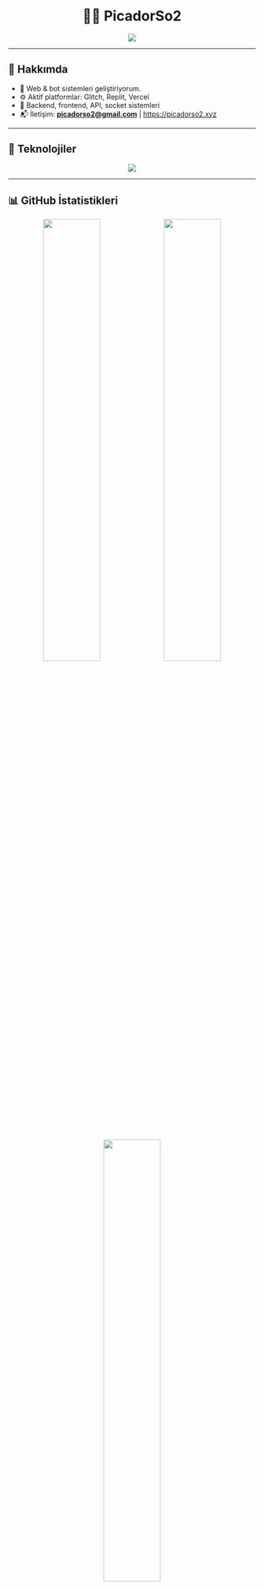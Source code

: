 <h1 align="center">👨‍💻 PicadorSo2</h1>

<p align="center">
  <img src="https://readme-typing-svg.demolab.com?font=Fira+Code&weight=500&size=24&duration=3000&pause=1000&center=true&vCenter=true&width=600&lines=Full+Stack+Developer;Discord+Bot+Geliştiricisi;Glitch%2C+Vercel%2C+Replit+Uzmanı;Python%2C+TypeScript%2C+Node.js;Türkiye'den+Yazılımcı" />
</p>

---

## 🧠 Hakkımda

- 🚀 Web & bot sistemleri geliştiriyorum.  
- ⚙️ Aktif platformlar: Glitch, Replit, Vercel  
- 🔭 Backend, frontend, API, socket sistemleri  
- 📬 İletişim: **picadorso2@gmail.com** | https://picadorso2.xyz

---

## 🧩 Teknolojiler

<p align="center">
  <img src="https://skillicons.dev/icons?i=html,css,js,ts,py,react,nextjs,nodejs,mongodb,firebase,tailwind,git,github,vscode,vercel,glitch,bash,figma" />
</p>

---

## 📊 GitHub İstatistikleri

<p align="center">
  <img src="https://github-readme-stats.vercel.app/api?username=picadorso2&show_icons=true&theme=tokyonight&hide_border=true&border_radius=10" width="48%" />
  <img src="https://github-readme-streak-stats.herokuapp.com/?user=picadorso2&theme=tokyonight&hide_border=true&border_radius=10" width="48%" />
  <img src="https://github-readme-stats.vercel.app/api/top-langs/?username=picadorso2&layout=compact&theme=tokyonight&hide_border=true&border_radius=10" width="48%" />
</p>

---

## 📈 Aktivite Haritası

<p align="center">
  <img src="https://github-readme-activity-graph.vercel.app/graph?username=picadorso2&theme=tokyo-night&area=true&hide_border=true" />
</p>

---

## 🐍 Katkı Animasyonu

<p align="center">
  <img src="https://raw.githubusercontent.com/picadorso2/picadorso2/output/github-contribution-grid-snake.svg" />
</p>

---

## 🟢 Discord Durumum

<p align="center">
  <img src="https://lanyard.cnrad.dev/api/1073177335085420544?theme=dark&bg=1e1e2e&animated=true&borderRadius=10px&idleMessage=Uykuda+%F0%9F%92%A4" />
</p>

---

## 🌐 Bağlantılarım

<p align="center">
  <a href="mailto:picadorso2@gmail.com"><img src="https://img.shields.io/badge/E-Mail-FF6B6B?style=for-the-badge&logo=gmail&logoColor=white" /></a>
  <a href="https://picadorso2.xyz"><img src="https://img.shields.io/badge/Web%20Sitesi-121212?style=for-the-badge&logo=google-chrome&logoColor=white" /></a>
  <a href="https://github.com/picadorso2"><img src="https://img.shields.io/badge/GitHub-181717?style=for-the-badge&logo=github&logoColor=white" /></a>
  <a href="https://glitch.com/@picadorso2"><img src="https://img.shields.io/badge/Glitch-2800ff?style=for-the-badge&logo=glitch&logoColor=white" /></a>
</p>

<p align="center">
  <img src="https://komarev.com/ghpvc/?username=picadorso2&label=Ziyaretçi+Sayısı&color=blueviolet&style=flat-square" />
</p>
